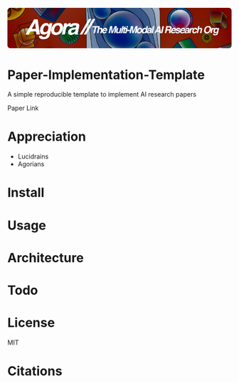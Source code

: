 [![Multi-Modality](agorabanner.png)](https://discord.gg/qUtxnK2NMf)

# Paper-Implementation-Template
A simple reproducible template to implement AI research papers 

Paper Link

# Appreciation
* Lucidrains
* Agorians



# Install

# Usage

# Architecture

# Todo


# License
MIT

# Citations

